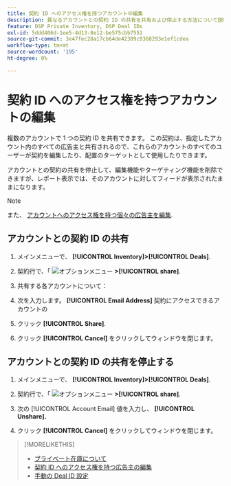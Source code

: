 ```yaml
---
title: 契約 ID へのアクセス権を持つアカウントの編集
description: 異なるアカウントとの契約 ID の共有を共有および停止する方法について説明します。
feature: DSP Private Inventory, DSP Deal IDs
exl-id: 5ddd406d-1ee5-4d13-8e12-be575cbb7551
source-git-commit: 3e47fec28a17cb64de42309c0368293e1ef1cdea
workflow-type: tm+mt
source-wordcount: '195'
ht-degree: 0%

---
```


# 契約 ID へのアクセス権を持つアカウントの編集

複数のアカウントで 1 つの契約 ID を共有できます。 この契約は、指定したアカウント内のすべての広告主と共有されるので、これらのアカウントのすべてのユーザーが契約を編集したり、配置のターゲットとして使用したりできます。

アカウントとの契約の共有を停止して、編集機能やターゲティング機能を削除できますが、レポート表示では、そのアカウントに対してフィードが表示されたままになります。

>[!NOTE]
>
> また、 [アカウントへのアクセス権を持つ個々の広告主を編集](deal-id-edit-advertisers.md).

## アカウントとの契約 ID の共有

1. メインメニューで、 **[!UICONTROL Inventory]>[!UICONTROL Deals]**.

1. 契約行で、「 ![オプションメニュー](/help/dsp/assets/options-menu.png) **>[!UICONTROL share]**.

1. 共有する各アカウントについて：

1. 次を入力します。 **[!UICONTROL Email Address]** 契約にアクセスできるアカウントの

1. クリック **[!UICONTROL Share]**.

1. クリック **[!UICONTROL Cancel]** をクリックしてウィンドウを閉じます。

## アカウントとの契約 ID の共有を停止する

1. メインメニューで、 **[!UICONTROL Inventory]>[!UICONTROL Deals]**.

1. 契約行で、「 ![オプションメニュー](/help/dsp/assets/options-menu.png) **>[!UICONTROL share]**.

1. 次の [!UICONTROL Account Email] 値を入力し、 **[!UICONTROL Unshare].**

1. クリック **[!UICONTROL Cancel]** をクリックしてウィンドウを閉じます。

>[!MORELIKETHIS]
>
>* [プライベート在庫について](private-inventory-about.md)
>* [契約 ID へのアクセス権を持つ広告主の編集](/help/dsp/inventory/deal-id-edit-advertisers.md)
>* [手動の Deal ID 設定](deal-id-settings.md)

